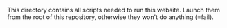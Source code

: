 This directory contains all scripts needed to run this website.
 Launch them from the root of this repository, otherwise they won't do anything (=fail).
